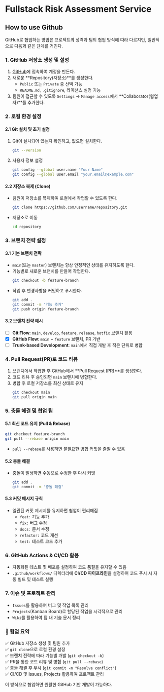 # Fullstack Risk Assessment Service


## How to use Github

GitHub로 협업하는 방법은 프로젝트의 성격과 팀의 협업 방식에 따라 다르지만, 일반적으로 다음과 같은 단계를 거친다.

### 1. **GitHub 저장소 생성 및 설정**
1. [GitHub](https://github.com/)에 접속하여 계정을 만든다.
2. 새로운 **Repository(저장소)**를 생성한다.
   - `Public` 또는 `Private` 중 선택 가능
   - `README.md`, `.gitignore`, 라이선스 설정 가능
3. 팀원이 접근할 수 있도록 `Settings` → `Manage access`에서 **Collaborator(협업자)**를 추가한다.

### 2. **로컬 환경 설정**

#### 2.1 Git 설치 및 초기 설정

1. Git이 설치되어 있는지 확인하고, 없으면 설치한다.
   ```bash
   git --version
   ```

2. 사용자 정보 설정
   ```bash
   git config --global user.name "Your Name"
   git config --global user.email "your.email@example.com"
   ```

#### 2.2 저장소 복제 (Clone)

- 팀원이 저장소를 복제하여 로컬에서 작업할 수 있도록 한다.
   ```bash
   git clone https://github.com/username/repository.git
   ```
- 저장소로 이동
   ```bash
   cd repository
   ```

### 3. **브랜치 전략 설정**

#### 3.1 기본 브랜치 전략
- `main`(또는 `master`) 브랜치는 항상 안정적인 상태를 유지하도록 한다.
- 기능별로 새로운 브랜치를 만들어 작업한다.
  ```bash
  git checkout -b feature-branch
  ```
- 작업 후 변경사항을 커밋하고 푸시한다.
  ```bash
  git add .
  git commit -m "기능 추가"
  git push origin feature-branch
  ```

#### 3.2 브랜치 전략 예시
- [ ] **Git Flow**: `main`, `develop`, `feature`, `release`, `hotfix` 브랜치 활용
- [x] **GitHub Flow**: `main` + `feature` 브랜치, PR 기반
- [ ] **Trunk-based Development**: `main`에서 직접 개발 후 작은 단위로 병합

### 4. **Pull Request(PR)로 코드 리뷰**
1. 브랜치에서 작업한 후 GitHub에서 **Pull Request (PR)**를 생성한다.
2. 코드 리뷰 후 승인되면 `main` 브랜치에 병합한다.
3. 병합 후 로컬 저장소를 최신 상태로 유지
   ```bash
   git checkout main
   git pull origin main
   ```

### 5. **충돌 해결 및 협업 팁**

#### 5.1 최신 코드 유지 (Pull & Rebase)
```bash
git checkout feature-branch
git pull --rebase origin main
```
- `pull --rebase`를 사용하면 불필요한 병합 커밋을 줄일 수 있음

#### 5.2 충돌 해결
- 충돌이 발생하면 수동으로 수정한 후 다시 커밋
  ```bash
  git add .
  git commit -m "충돌 해결"
  ```

#### 5.3 커밋 메시지 규칙
- 일관된 커밋 메시지를 유지하면 협업이 편리해짐
  - `feat:` 기능 추가
  - `fix:` 버그 수정
  - `docs:` 문서 수정
  - `refactor:` 코드 개선
  - `test:` 테스트 코드 추가

### 6. **GitHub Actions & CI/CD 활용**
- 자동화된 테스트 및 배포를 설정하여 코드 품질을 유지할 수 있음
- `.github/workflows/` 디렉터리에 **CI/CD 파이프라인**을 설정하여 코드 푸시 시 자동 빌드 및 테스트 실행

### 7. **이슈 및 프로젝트 관리**
- `Issues`를 활용하여 버그 및 작업 목록 관리
- `Projects`(Kanban Board)로 할당된 작업을 시각적으로 관리
- `Wiki`를 활용하여 팀 내 기술 문서 정리

### 🚀 **협업 요약**

✅ GitHub 저장소 생성 및 팀원 추가  
✅ `git clone`으로 로컬 환경 설정  
✅ 브랜치 전략에 따라 기능별 개발 (`git checkout -b`)  
✅ PR을 통한 코드 리뷰 및 병합 (`git pull --rebase`)  
✅ 충돌 해결 후 푸시 (`git commit -m "Resolve conflict"`)  
✅ CI/CD 및 Issues, Projects 활용하여 프로젝트 관리

이 방식으로 협업하면 원활한 GitHub 기반 개발이 가능하다.